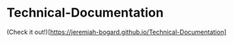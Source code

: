 # Technical-Documentation

(Check it out!)[https://jeremiah-bogard.github.io/Technical-Documentation]
